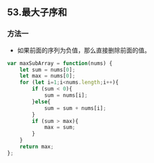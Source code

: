 ## 53.最大子序和
### 方法一
* 如果前面的序列为负值，那么直接删除前面的值。
```javascript
var maxSubArray = function(nums) {
    let sum = nums[0];
    let max = nums[0];
    for (let i=1;i<nums.length;i++){
        if (sum < 0){
            sum = nums[i];
        }else{
            sum = sum + nums[i];
        }
        if (sum > max){
            max = sum;
        }
    }
    return max;
};
```

